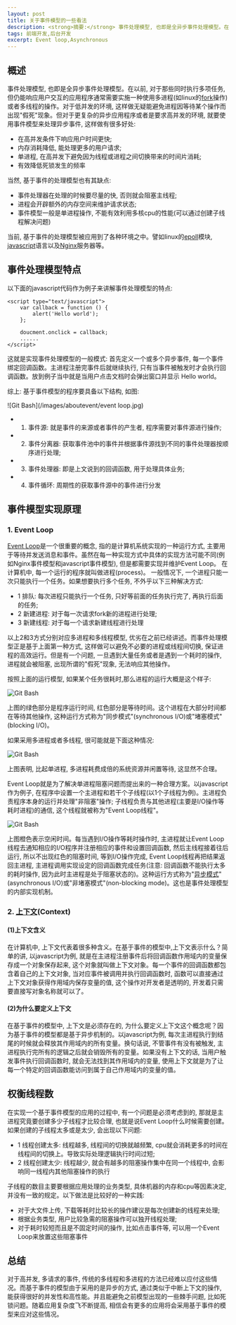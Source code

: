 ```yaml
---
layout: post
title: 关于事件模型的一些看法
description: <strong>摘要:</strong> 事件处理模型, 也即是全异步事件处理模型。在以前, 对于那些同时执行多项任务, 但仍能响应用户交互的应用程序通常需要实施一种使用多进程(如linux的[fork][]操作)或者多线程的操作。对于低并发的环境, 这样做无疑能避免进程因等待某个操作而出现"假死"现象。但对于更复杂的异步应用程序或者是要求高并发的环境, 就要使用事件模型来处理异步事件, 这样做有很多好处:<ul><li>在高并发条件下响应用户时间更快;</li><li>内存消耗降低, 能处理更多的用户请求;</li><li>单进程, 在高并发下避免因为线程或进程之间切换带来的时间片消耗;</li><li>有效降低死锁发生的频率</li></ul>当然, 基于事件的处理模型也有其缺点......<a href="/about-event-loop" title="阅读全文">阅读全文</a>
tags: 前端开发,后台开发
excerpt: Event loop,Asynchronous
---
```

## 概述
事件处理模型, 也即是全异步事件处理模型。在以前, 对于那些同时执行多项任务, 但仍能响应用户交互的应用程序通常需要实施一种使用多进程(如linux的[fork][]操作)或者多线程的操作。对于低并发的环境, 这样做无疑能避免进程因等待某个操作而出现"假死"现象。但对于更复杂的异步应用程序或者是要求高并发的环境, 就要使用事件模型来处理异步事件, 这样做有很多好处:

* 在高并发条件下响应用户时间更快;
* 内存消耗降低, 能处理更多的用户请求;
* 单进程, 在高并发下避免因为线程或进程之间切换带来的时间片消耗;
* 有效降低死锁发生的频率

当然, 基于事件的处理模型也有其缺点:

* 事件处理器在处理的时候要尽量的快, 否则就会阻塞主线程;
* 进程会开辟额外的内存空间来维护请求状态;
* 事件模型一般是单进程操作, 不能有效利用多核cpu的性能(可以通过创建子线程解决问题)

当前, 基于事件的处理模型被应用到了各种环境之中。譬如linux的[epoll](http://en.wikipedia.org/wiki/Epoll)模块, [javascript](http://en.wikipedia.org/wiki/JavaScript)语言以及[Nginx](http://zh.wikipedia.org/zh-cn/Nginx)服务器等。

## 事件处理模型特点
以下面的javascript代码作为例子来讲解事件处理模型的特点:

	<script type="text/javascript">
		var callback = function () {
			alert('Hello world');
		};
		
		doucment.onclick = callback;
		......
	</script>

这就是实现事件处理模型的一般模式: 首先定义一个或多个异步事件, 每一个事件绑定回调函数。主进程注册完事件后就继续执行, 只有当事件被触发时才会执行回调函数。放到例子当中就是当用户点击文档时会弹出窗口并显示 Hello world。

综上: 基于事件模型的程序要具备以下结构, 如图:

![Git Bash](/images/aboutevent/event loop.jpg)

* 1. 事件源: 就是事件的来源或者事件的产生者, 程序需要对事件源进行操作;
* 2. 事件分离器: 获取事件池中的事件并根据事件源找到不同的事件处理器按顺序进行处理;
* 3. 事件处理器: 即是上文说到的回调函数, 用于处理具体业务;
* 4. 事件循环: 周期性的获取事件源中的事件进行分发

## 事件模型实现原理
### 1. Event Loop
[Event Loop](http://en.wikipedia.org/wiki/Event_loop)是一个很重要的概念, 指的是计算机系统实现的一种运行方式, 主要用于等待并发送消息和事件。虽然在每一种实现方式中具体的实现方法可能不同(例如Nginx事件模型和javascript事件模型), 但是都需要实现并维护Event Loop。
在计算机中, 每一个运行的程序就叫做进程(process)。 一般情况下, 一个进程只能一次只能执行一个任务。如果想要执行多个任务, 不外乎以下三种解决方式:

*  1 排队: 每次进程只能执行一个任务, 只好等前面的任务执行完了, 再执行后面的任务;
*  2 新建进程: 对于每一次请求fork新的进程进行处理;
*  3 新建线程: 对于每一个请求新建线程进行处理

以上2和3方式分别对应多进程和多线程模型, 优劣在之前已经讲述。而事件处理模型正是基于上面第一种方式, 这样做可以避免不必要的进程或线程间切换, 保证进程的高效运行。但是有一个问题, 一旦遇到大量任务或者是遇到一个耗时的操作, 进程就会被阻塞, 出现所谓的"假死"现象, 无法响应其他操作。

按照上面的运行模型, 如果某个任务很耗时,那么进程的运行大概是这个样子:

![Git Bash](/images/aboutevent/blocking1.png)

上图的绿色部分是程序运行时间, 红色部分是等待时间。这个进程在大部分时间都在等待其他操作, 这种运行方式称为"同步模式"(synchronous I/O)或"堵塞模式"(blocking I/O)。

如果采用多进程或者多线程, 很可能就是下面这种情况:

![Git Bash](/images/aboutevent/blocking2.png)

上图表明, 比起单进程, 多进程耗费成倍的系统资源并闲置等待, 这显然不合理。

Event Loop就是为了解决单进程阻塞问题而提出来的一种合理方案。以javascript作为例子, 在程序中设置一个主进程和若干个子线程(以1个子线程为例)。主进程负责程序本身的运行并处理"非阻塞"操作; 子线程负责与其他进程(主要是I/O操作等耗时进程)的通信, 这个线程就被称为"Event Loop线程"。

![Git Bash](/images/aboutevent/nonblocking.png)

上图橙色表示空闲时间。每当遇到I/O操作等耗时操作时, 主进程就让Event Loop线程去通知相应的I/O程序并注册相应的事件和设置回调函数, 然后主线程接着往后运行, 所以不出现红色的阻塞时间, 等到I/O操作完成, Event Loop线程再把结果返回主进程, 主进程调用实现设定的回调函数完成任务(注意: 回调函数不能执行太多的耗时操作, 因为此时主进程是处于阻塞状态的)。这种运行方式称为"[异步模式][]"(asynchronous I/O)或"非堵塞模式"(non-blocking mode)。这也是事件处理模型的内部实现机制。

### 2. [上下文][](Context)
####    (1)上下文含义
在计算机中, 上下文代表着很多种含义。在基于事件的模型中,上下文表示什么？简单的讲, 以javascript为例, 就是在主进程注册事件后将回调函数作用域内的变量保存成一个对象保存起来, 这个对象就叫做上下文对象。每一个事件的回调函数都包含着自己的上下文对象, 当对应事件被调用并执行回调函数时, 函数可以直接通过上下文对象获得作用域内保存变量的值, 这个操作对开发者是透明的, 开发着只需要直接写对象名称就可以了。

####    (2)为什么要定义上下文
在基于事件的模型中, 上下文是必须存在的, 为什么要定义上下文这个概念呢？因为基于事件的模型都是基于异步机制的。以javascript为例, 每次主进程执行到结尾的时候就会释放其作用域内的所有变量。换句话说, 不管事件有没有被触发, 主进程执行完所有的逻辑之后就会销毁所有的变量。如果没有上下文的话, 当用户触发事件执行回调函数时, 就会无法找到其作用域内的变量, 使用上下文就是为了让每一个特定的回调函数能访问到属于自己作用域内的变量的值。  

## 权衡线程数
在实现一个基于事件模型的应用的过程中, 有一个问题是必须考虑到的, 那就是主进程究竟要创建多少子线程才比较合理, 也就是说Event Loop什么时候需要创建。如果创建的子线程太多或是太少, 会出现以下问题:

* 1 线程创建太多: 线程越多, 线程间的切换就越频繁, cpu就会消耗更多的时间在线程间的切换上。导致实际处理逻辑执行时间过短;
* 2 线程创建太少: 线程越少, 就会有越多的阻塞操作集中在同一个线程中, 会影响同一线程内其他阻塞操作的执行

子线程的数目主要要根据应用处理的业务类型, 具体机器的内存和cpu等因素决定, 并没有一致的规定。以下做法是比较好的一种实践:

* 对于大文件上传, 下载等耗时比较长的操作建议是每次创建新的线程来处理;
* 根据业务类型, 用户比较急需的阻塞操作可以独开线程处理;
* 对于耗时较短而且是不固定时间的操作, 比如点击事件等, 可以用一个Event Loop来放置这些阻塞事件

## 总结
对于高并发, 多请求的事件, 传统的多线程和多进程的方法已经难以应付这些情况。而基于事件的模型由于采用的是异步的方式, 通过类似于中断上下文的操作, 能获得很好的并发性和高性能。并且能避免之前模型出现的一些棘手问题, 比如死锁问题。随着应用复杂度飞不断提高, 相信会有更多的应用将会采用基于事件的模型来应对这些情况。

[fork]: http://en.wikipedia.org/wiki/Fork_(software_development) "Linux fork"
[异步模式]: http://en.wikipedia.org/wiki/Asynchronous_I/O "asynchronous I/O"
[上下文]: http://en.wikipedia.org/wiki/Context_(computing) "Context"
